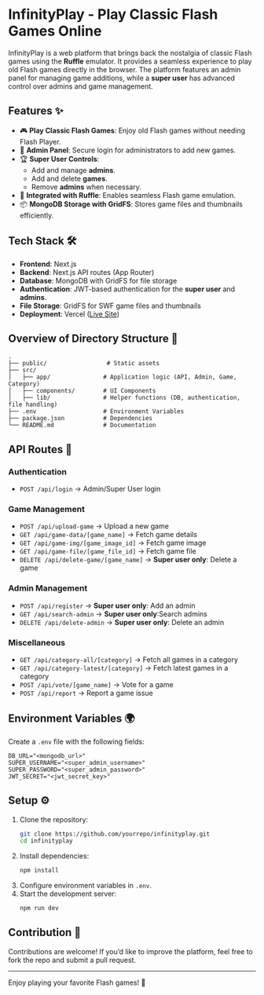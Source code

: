 # InfinityPlay - Play Classic Flash Games Online  

InfinityPlay is a web platform that brings back the nostalgia of classic Flash games using the **Ruffle** emulator. It provides a seamless experience to play old Flash games directly in the browser. The platform features an admin panel for managing game additions, while a **super user** has advanced control over admins and game management.

## Features ✨
- 🎮 **Play Classic Flash Games**: Enjoy old Flash games without needing Flash Player.
- 🔑 **Admin Panel**: Secure login for administrators to add new games.
- 🏆 **Super User Controls**: 
  - Add and manage **admins**.
  - Add and delete **games**.
  - Remove **admins** when necessary.
- 🔄 **Integrated with Ruffle**: Enables seamless Flash game emulation.
- 📦 **MongoDB Storage with GridFS**: Stores game files and thumbnails efficiently.

## Tech Stack 🛠️
- **Frontend**: Next.js
- **Backend**: Next.js API routes (App Router)
- **Database**: MongoDB with GridFS for file storage
- **Authentication**: JWT-based authentication for the **super user** and **admins**.
- **File Storage**: GridFS for SWF game files and thumbnails
- **Deployment**: Vercel ([Live Site](https://infinityplay.vercel.app/))

## Overview of Directory Structure 📂
```
.
├── public/                 # Static assets
├── src/
│   ├── app/               # Application logic (API, Admin, Game, Category)
│   ├── components/        # UI Components
│   ├── lib/               # Helper functions (DB, authentication, file handling)
├── .env                   # Environment Variables
├── package.json           # Dependencies
└── README.md              # Documentation
```

## API Routes 📡
### Authentication
- `POST /api/login` → Admin/Super User login

### Game Management
- `POST /api/upload-game` → Upload a new game
- `GET /api/game-data/[game_name]` → Fetch game details
- `GET /api/game-img/[game_image_id]` → Fetch game image
- `GET /api/game-file/[game_file_id]` → Fetch game file
- `DELETE /api/delete-game/[game_name]` → **Super user only**: Delete a game

### Admin Management
- `POST /api/register` → **Super user only**: Add an admin
- `GET /api/search-admin` → **Super user only**:Search admins
- `DELETE /api/delete-admin` → **Super user only**: Delete an admin

### Miscellaneous
- `GET /api/category-all/[category]` → Fetch all games in a category
- `GET /api/category-latest/[category]` → Fetch latest games in a category
- `POST /api/vote/[game_name]` → Vote for a game
- `POST /api/report` → Report a game issue

## Environment Variables 🌍
Create a `.env` file with the following fields:
```
DB_URL="<mongodb_url>"
SUPER_USERNAME="<super_admin_username>"
SUPER_PASSWORD="<super_admin_password>"
JWT_SECRET="<jwt_secret_key>"
```

## Setup ⚙️
1. Clone the repository:  
   ```sh
   git clone https://github.com/yourrepo/infinityplay.git
   cd infinityplay
   ```
2. Install dependencies:  
   ```sh
   npm install
   ```
3. Configure environment variables in `.env`.
4. Start the development server:  
   ```sh
   npm run dev
   ```

## Contribution 🤝
Contributions are welcome! If you’d like to improve the platform, feel free to fork the repo and submit a pull request.

---
Enjoy playing your favorite Flash games! 🚀

